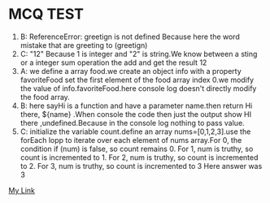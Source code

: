 # MCQ TEST
1. B: ReferenceError: greetign is not defined
   Because here the word mistake that are greeting to (greetign)
2. C: "12" 
   Because 1 is integer and "2" is string.We know between a sting or a integer sum operation the add and get the result 12
3. A: we define a array food.we create an object info with a property favoriteFood set the first element of    the food array index 0.we modify the value of info.favoriteFood.here console log doesn't directly modify the food array.
4. B: here sayHi is a function and have a parameter name.then return Hi there, ${name} .When console the code then just the output show HI there ,undefined.Because in the console log nothing to pass value.
5. C: initialize the variable count.define an array nums=[0,1,2,3].use the forEach lopp to iterate over each  element of nums array.For 0, the condition if (num) is false, so count remains 0. 
For 1, num is truthy, so count is incremented to 1.
For 2, num is truthy, so count is incremented to 2.
For 3, num is truthy, so count is incremented to 3
Here answer was 3

[My Link](https://event-management-auth-a6ac6.web.app/)